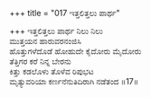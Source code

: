 +++
title = "017 ಇತ್ತಲಿತ್ತಲು ಪಾರ್ಥ"

+++
ಇತ್ತಲಿತ್ತಲು ಪಾರ್ಥ ನಿಲು ನಿಲು  
ಮುತ್ತಯನ ಹಾರುವರನಂಜಿಸಿ  
ಹೊತ್ತುಗಳೆದೊಡೆ ಹೋಹುದೇ ಕೈದೋರು ಮೈದೋರು  
ತೆತ್ತಿಗರ ಕರೆ ನಿನ್ನ ಬೇರನು  
ಕಿತ್ತು ಕಡಲೊಳು ತೊಳೆವ ರಿಪುಭಟ  
ಮೃತ್ಯುವರಿಯಾ ಕರ್ಣನೆನುತಿದಿರಾಗಿ ನಡೆತಂದ      ॥17॥